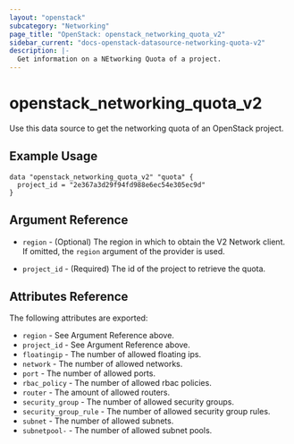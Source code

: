 ```yaml
---
layout: "openstack"
subcategory: "Networking"
page_title: "OpenStack: openstack_networking_quota_v2"
sidebar_current: "docs-openstack-datasource-networking-quota-v2"
description: |-
  Get information on a NEtworking Quota of a project.
---
```


# openstack\_networking\_quota\_v2

Use this data source to get the networking quota of an OpenStack project.

## Example Usage

```hcl
data "openstack_networking_quota_v2" "quota" {
  project_id = "2e367a3d29f94fd988e6ec54e305ec9d"
}
```

## Argument Reference

* `region` - (Optional) The region in which to obtain the V2 Network client.
    If omitted, the `region` argument of the provider is used.

* `project_id` - (Required) The id of the project to retrieve the quota.


## Attributes Reference

The following attributes are exported:

* `region` - See Argument Reference above.
* `project_id` - See Argument Reference above.
* `floatingip` -  The number of allowed floating ips.
* `network` - The number of allowed networks.
* `port` - The number of allowed ports.
* `rbac_policy` - The number of allowed rbac policies.
* `router` - The amount of allowed routers.
* `security_group` - The number of allowed security groups.
* `security_group_rule` - The number of allowed security group rules.
* `subnet` - The number of allowed subnets.
* `subnetpool-` - The number of allowed subnet pools.
